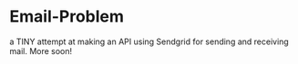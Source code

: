 # Email-Problem
a TINY attempt at making an API using Sendgrid for sending and receiving mail.
More soon!

